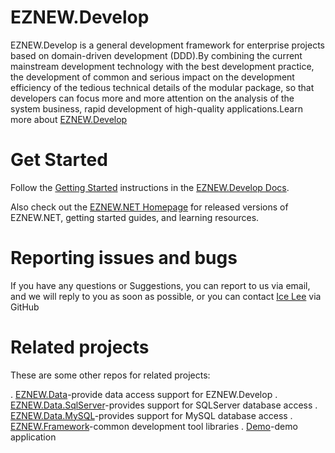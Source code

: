 # EZNEW.Develop

EZNEW.Develop is a general development framework for enterprise projects based on domain-driven development (DDD).By combining the current mainstream development technology with the best development practice, the development of common and serious impact on the development efficiency of the tedious technical details of the modular package, so that developers can focus more and more attention on the analysis of the system business, rapid development of high-quality applications.Learn more about [EZNEW.Develop](http://www.eznew.net)

# Get Started

Follow the [Getting Started](http://www.eznew.net/#/quick-start) instructions in the [EZNEW.Develop Docs](http://www.eznew.net).

Also check out the [EZNEW.NET Homepage](http://www.eznew.net) for released versions of EZNEW.NET, getting started guides, and learning resources.

# Reporting issues and bugs

If you have any questions or Suggestions, you can report to us via email, and we will reply to you as soon as possible, or you can contact [Ice Lee](https://github.com/lidingbin) via GitHub

# Related projects

These are some other repos for related projects:

. [EZNEW.Data](https://github.com/eznew-net/EZNEW.Data)-provide data access support for EZNEW.Develop
. [EZNEW.Data.SqlServer](https://github.com/eznew-net/EZNEW.Data.SqlServer)-provides support for SQLServer database access
. [EZNEW.Data.MySQL](https://github.com/eznew-net/EZNEW.Data.MySQL)-provides support for MySQL database access
. [EZNEW.Framework](https://github.com/eznew-net/EZNEW.Framework)-common development tool libraries
. [Demo](https://github.com/eznew-net/Demo)-demo application
